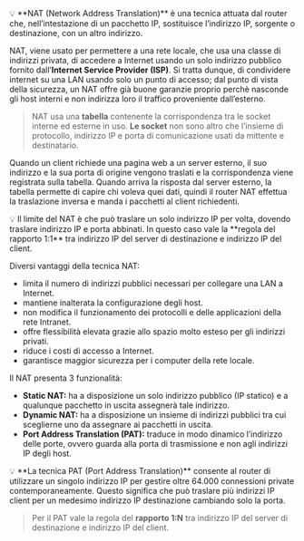 <aside> 💡 **NAT (Network Address Translation)** è una tecnica attuata dal router che, nell’intestazione di un pacchetto IP, sostituisce l’indirizzo IP, sorgente o destinazione, con un altro indirizzo.

</aside>

NAT, viene usato per permettere a una rete locale, che usa una classe di indirizzi privata, di accedere a Internet usando un solo indirizzo pubblico fornito dall’**Internet Service Provider (ISP)**. Si tratta dunque, di condividere internet su una LAN usando solo un punto di accesso; dal punto di vista della sicurezza, un NAT offre già buone garanzie proprio perchè nasconde gli host interni e non indirizza loro il traffico proveniente dall’esterno.

> NAT usa una **tabella** contenente la corrispondenza tra le socket interne ed esterne in uso. **Le socket** non sono altro che l’insieme di protocollo, indirizzo IP e porta di comunicazione usati da mittente e destinatario.

Quando un client richiede una pagina web a un server esterno, il suo indirizzo e la sua porta di origine vengono traslati e la corrispondenza viene registrata sulla tabella. Quando arriva la risposta dal server esterno, la tabella permette di capire chi voleva quei dati, quindi il router NAT effettua la traslazione inversa e manda i pacchetti al client richiedenti.

<aside> 💡 Il limite del NAT è che può traslare un solo indirizzo IP per volta, dovendo traslare indirizzo IP e porta abbinati. In questo caso vale la **regola del rapporto 1:1** tra indirizzo IP del server di destinazione e indirizzo IP del client.

</aside>

Diversi vantaggi della tecnica NAT:

- limita il numero di indirizzi pubblici necessari per collegare una LAN a Internet.
- mantiene inalterata la configurazione degli host.
- non modifica il funzionamento dei protocolli e delle applicazioni della rete Intranet.
- offre flessibilità elevata grazie allo spazio molto esteso per gli indirizzi privati.
- riduce i costi di accesso a Internet.
- garantisce maggior sicurezza per i computer della rete locale.

Il NAT presenta 3 funzionalità:

- **Static NAT:** ha a disposizione un solo indirizzo pubblico (IP statico) e a qualunque pacchetto in uscita assegnerà tale indirizzo.
- **Dynamic NAT:** ha a disposizione un insieme di indirizzi pubblici tra cui sceglierne uno da assegnare ai pacchetti in uscita.
- **Port Address Translation (PAT):** traduce in modo dinamico l’indirizzo delle porte, ovvero guarda alla porta di trasmissione e non agli indirizzi IP degli host.

<aside> 💡 **La tecnica PAT (Port Address Translation)** consente al router di utilizzare un singolo indirizzo IP per gestire oltre 64.000 connessioni private contemporaneamente. Questo significa che può traslare più indirizzi IP client per un medesimo indirizzo IP destinazione cambiando solo la porta.

</aside>

> Per il PAT vale la regola del **rapporto 1:N** tra indirizzo IP del server di destinazione e indirizzo IP del client.